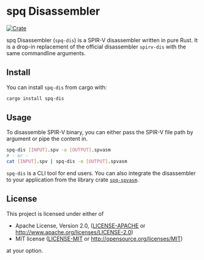 # spq Disassembler

[![Crate](https://img.shields.io/crates/v/spq-dis)](https://crates.io/crates/spq-dis)

spq Disassembler (`spq-dis`) is a SPIR-V disassembler written in pure Rust. It is a drop-in replacement of the official disassembler `spirv-dis` with the same commandline arguments.

## Install

You can install `spq-dis` from cargo with:

```bash
cargo install spq-dis
```

## Usage

To disassemble SPIR-V binary, you can either pass the SPIR-V file path by argument or pipe the content in.

```bash
spq-dis [INPUT].spv -o [OUTPUT].spvasm
# - or -
cat [INPUT].spv | spq-dis -o [OUTPUT].spvasm
```

`spq-dis` is a CLI tool for end users. You can also integrate the disassembler to your application from the library crate [`spq-spvasm`](../spq-spvasm/README.md).

## License

This project is licensed under either of

* Apache License, Version 2.0, ([LICENSE-APACHE](LICENSE-APACHE) or http://www.apache.org/licenses/LICENSE-2.0)
* MIT license ([LICENSE-MIT](LICENSE-MIT) or http://opensource.org/licenses/MIT)

at your option.
